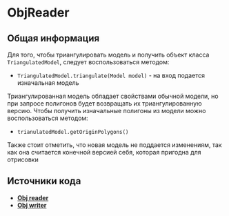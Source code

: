 # ObjReader
## Общая информация
Для того, чтобы триангулировать модель и получить объект класса `TriangulatedModel`,
следует воспользоваться методом:

+ `TriangulatedModel.triangulate(Model model)` - на вход подается изначальная модель

Триангулированная модель обладает свойствами обычной модели,
но при запросе полигонов будет возвращать их триангулированную версию.
Чтобы получить изначальные полигоны из модели можно воспользоваться методом:

+ `trianulatedModel.getOriginPolygons()`

Также стоит отметить, что новая модель не поддается изменениям,
так как она считается конечной версией себя, которая пригодна для отрисовки

## Источники кода
+ [**Obj reader**](https://github.com/e-yurov/ObjReader)
+ [**Obj writer**](https://github.com/qudest/ObjWriter)